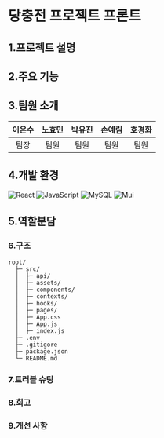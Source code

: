 # 당충전 프로젝트 프론트

## 1.프로젝트 설명


## 2.주요 기능


## 3.팀원 소개
| 이은수 | 노효민 | 박유진 | 손예림 | 호경화 |
| :--: | :--: | :--: | :--: | :--: |
| 팀장 | 팀원 | 팀원 | 팀원 | 팀원 |


## 4.개발 환경

![React](https://img.shields.io/badge/React-20232A?style=for-the-badge&logo=react&logoColor=61DAFB)
![JavaScript](https://img.shields.io/badge/JavaScript-323330?style=for-the-badge&logo=javascript&logoColor=F7DF1E)
![MySQL](https://img.shields.io/badge/MySQL-00000F?style=for-the-badge&logo=mysql&logoColor=white)
![Mui](https://img.shields.io/badge/Mui-007FFF?style=for-the-badge&logo=mui&logoColor=white)

## 5.역할분담

### 6.구조

```
root/
  ├─ src/
  │  ├─ api/
  │  ├─ assets/
  │  ├─ components/
  │  ├─ contexts/
  │  ├─ hooks/
  │  ├─ pages/
  │  ├─ App.css
  │  ├─ App.js
  │  ├─ index.js
  ├─ .env
  ├─ .gitigore  
  ├─ package.json
  └─ README.md
```


### 7.트러블 슈팅

### 8.회고

### 9.개선 사항 
